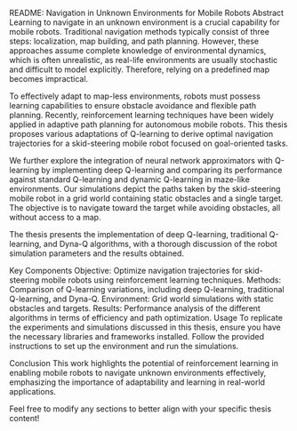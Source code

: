 README: Navigation in Unknown Environments for Mobile Robots
Abstract
Learning to navigate in an unknown environment is a crucial capability for mobile robots. Traditional navigation methods typically consist of three steps: localization, map building, and path planning. However, these approaches assume complete knowledge of environmental dynamics, which is often unrealistic, as real-life environments are usually stochastic and difficult to model explicitly. Therefore, relying on a predefined map becomes impractical.

To effectively adapt to map-less environments, robots must possess learning capabilities to ensure obstacle avoidance and flexible path planning. Recently, reinforcement learning techniques have been widely applied in adaptive path planning for autonomous mobile robots. This thesis proposes various adaptations of Q-learning to derive optimal navigation trajectories for a skid-steering mobile robot focused on goal-oriented tasks.

We further explore the integration of neural network approximators with Q-learning by implementing deep Q-learning and comparing its performance against standard Q-learning and dynamic Q-learning in maze-like environments. Our simulations depict the paths taken by the skid-steering mobile robot in a grid world containing static obstacles and a single target. The objective is to navigate toward the target while avoiding obstacles, all without access to a map.

The thesis presents the implementation of deep Q-learning, traditional Q-learning, and Dyna-Q algorithms, with a thorough discussion of the robot simulation parameters and the results obtained.

Key Components
Objective: Optimize navigation trajectories for skid-steering mobile robots using reinforcement learning techniques.
Methods: Comparison of Q-learning variations, including deep Q-learning, traditional Q-learning, and Dyna-Q.
Environment: Grid world simulations with static obstacles and targets.
Results: Performance analysis of the different algorithms in terms of efficiency and path optimization.
Usage
To replicate the experiments and simulations discussed in this thesis, ensure you have the necessary libraries and frameworks installed. Follow the provided instructions to set up the environment and run the simulations.

Conclusion
This work highlights the potential of reinforcement learning in enabling mobile robots to navigate unknown environments effectively, emphasizing the importance of adaptability and learning in real-world applications.

Feel free to modify any sections to better align with your specific thesis content!
